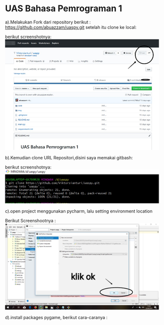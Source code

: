 # UAS Bahasa Pemrograman 1

a).Melakukan Fork dari repository berikut : https://github.com/abuazzam/uaspy.git setelah itu clone ke local:

berikut screenshotnya: ![alt text](https://github.com/Viktorsianturi/uaspy/blob/8feb3294199b3ef5a200e16d7237fb85a859ed2d/IMG_20190423_104537.jpg)

b).Kemudian clone URL Repositori,disini saya memakai gitbash:

berikut screenshotnya: ![alt text](https://github.com/Viktorsianturi/uaspy/blob/master/IMG_20190423_110213.jpg)

c).open project menggunakan pycharm, lalu setting environment location 

Berikut Screenshootnya : ![alt text](https://raw.githubusercontent.com/Viktorsianturi/uaspy/master/IMG_20190423_112246.jpg)

d).install packages pygame, berikut cara-caranya :
